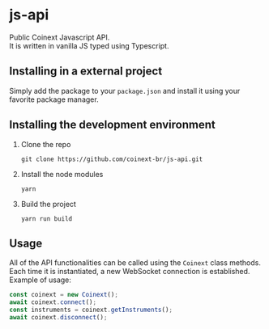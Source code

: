 # js-api

Public Coinext Javascript API.  
It is written in vanilla JS typed using Typescript.

## Installing in a external project

Simply add the package to your `package.json` and install it using your favorite package manager.

## Installing the development environment

1.  Clone the repo
    ```
    git clone https://github.com/coinext-br/js-api.git
    ```
2.  Install the node modules
    ```
    yarn
    ```
3.  Build the project
    ```
    yarn run build
    ```

## Usage

All of the API functionalities can be called using the `Coinext` class methods. Each time it is instantiated, a new WebSocket connection is established.  
Example of usage:
```javascript
const coinext = new Coinext();
await coinext.connect();
const instruments = coinext.getInstruments();
await coinext.disconnect();
```